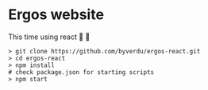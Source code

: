 # Ergos website

This time using react 🚀 🐓

```shell
> git clone https://github.com/byverdu/ergos-react.git
> cd ergos-react
> npm install
# check package.json for starting scripts
> npm start
```
